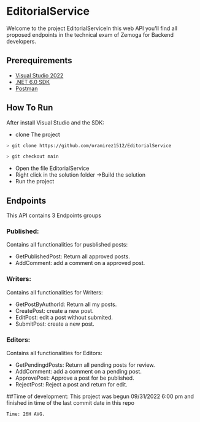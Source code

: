 # EditorialService

Welcome to the project EditorialServiceIn this web API you'll find all proposed endpoints
in the technical exam of Zemoga for Backend developers. 

## Prerequirements

- [Visual Studio 2022](https://visualstudio.microsoft.com/es/vs/community/)
- [.NET 6.0 SDK](https://dotnet.microsoft.com/en-us/download/dotnet/6.0)
- [Postman](https://www.postman.com/)

## How To Run
After install Visual Studio and the SDK:
- clone The project
```bash
> git clone https://github.com/oramirez1512/EditorialService
```
```bash
> git checkout main
```
- Open the file EditorialService
- Right click in the solution folder ->Build the solution
- Run the project

## Endpoints
This API contains 3 Endpoints groups  
### Published:
 Contains all functionalities for pusblished posts:
- GetPublishedPost: Return all approved posts.
- AddComment: add a comment on a approved post.
### Writers:
 Contains all functionalities for Writers:
- GetPostByAuthorId: Return all my posts.
- CreatePost: create a new post.
- EditPost: edit a post without submited.
- SubmitPost: create a new post.
### Editors:
 Contains all functionalities for Editors:
- GetPendingdPosts: Return all pending posts for review.
- AddComment: add a comment on a pending post.
- ApprovePost: Approve a post for be published.
- RejectPost: Reject a post and return for edit.

##Time of development:
This project was begun 09/31/2022 6:00 pm and finished in time of the last commit date in this repo
```bash
Time: 26H AVG.
```
 